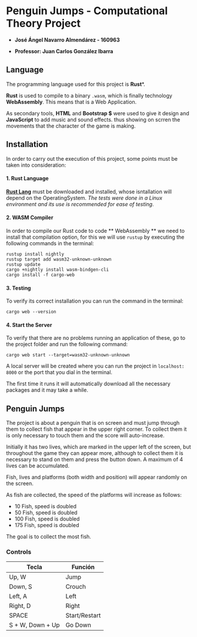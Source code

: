 # Penguin Jumps - Computational Theory Project

* **José Ángel Navarro Almendárez - 160963**

* **Professor: Juan Carlos González Ibarra**


## Language

The programming language used for this project is **Rust***.

**Rust** is used to compile to a binary `.wasm`, which is finally technology **WebAssembly**. This means that is a Web Application.

As secondary tools, **HTML** and **Bootstrap $** were used to give it design and **JavaScript** to add music and sound effects. thus showing on scrren the movements that the character of the game is making.

## Installation

In order to carry out the execution of this project, some points must be taken into consideration:

#### 1. Rust Language

[**Rust Lang**](https://www.rust-lang.org/tools/install "Instalación") must be downloaded and installed, whose isntallation will depend on the OperatingSystem.
*The tests were done in a Linux environment and its use is recommended for ease of testing*.

#### 2. WASM Compiler

In order to compile our Rust code to code ** WebAssembly ** we need to install that compilation option, for this we will use `rustup` by executing the following commands in the terminal:

	rustup install nightly
	rustup target add wasm32-unknown-unknown
	rustup update
	cargo +nightly install wasm-bindgen-cli
	cargo install -f cargo-web

#### 3. Testing

To verify its correct installation you can run the command in the terminal:

	cargo web --version

#### 4. Start the Server

To verify that there are no problems running an application of these, go to the project folder and run the following command:

	cargo web start --target=wasm32-unknown-unknown


A local server will be created where you can run the project in `localhost: 8000` or the port that you dial in the terminal.

The first time it runs it will automatically download all the necessary packages and it may take a while.

## Penguin Jumps

The project is about a penguin that is on screen and must jump through them to collect fish that appear in the upper right corner. To collect them it is only necessary to touch them and the score will auto-increase.

Initially it has two lives, which are marked in the upper left of the screen, but throughout the game they can appear more, although to collect them it is necessary to stand on them and press the button down. A maximum of 4 lives can be accumulated.

Fish, lives and platforms (both width and position) will appear randomly on the screen.

As fish are collected, the speed of the platforms will increase as follows:

* 10 Fish, speed is doubled
* 50 Fish, speed is doubled
* 100 Fish, speed is doubled
* 175 Fish, speed is doubled

The goal is to collect the most fish.

### Controls

| Tecla | Función |
|-|-|
Up, W | Jump
Down, S | Crouch
Left, A | Left
Right, D | Right
SPACE | Start/Restart
S + W, Down + Up | Go Down
